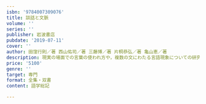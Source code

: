 ```yaml
---
isbn: '9784007309076'
title: 談話と文脈
volume: ''
series: ''
publisher: 岩波書店
pubdate: '2019-07-11'
cover: ''
author: 田窪行則／著 西山佑司／著 三藤博／著 片桐恭弘／著 亀山恵／著
description: 現実の場面での言葉の使われ方や，複数の文にわたる言語現象についての研究成果を解説する．
price: '5100'
genre: ''
target: 専門
format: 全集・双書
content: 語学総記

---
```

